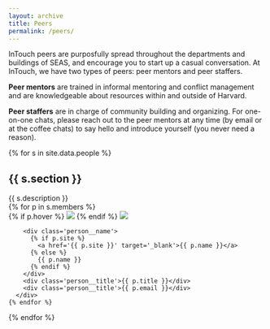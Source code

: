 ```yaml
---
layout: archive
title: Peers
permalink: /peers/
---
```


InTouch peers are purposfully spread throughout the departments and buildings of SEAS, and encourage you to start up a casual conversation. 
At InTouch, we have two types of peers: peer mentors and peer staffers.

<strong>Peer mentors</strong> are trained in informal mentoring and conflict management and are knowledgeable about resources within and outside of Harvard. 

<strong>Peer staffers</strong> are in charge of community building and organizing. 
For one-on-one chats, please reach out to the peer mentors at any time (by email or at the coffee chats) to say hello and introduce yourself (you never need a reason). 


{% for s in site.data.people %}
  <h2>{{ s.section }}</h2>

  <div>{{ s.description }}</div>

  <div class='people'>
    {% for p in s.members %}
      <div class='person' tabindex='0' {% if p.blurb %} data-tippy-content='{{ p.blurb }}' {% endif %}>
        <div class='person__image'>
          {% if p.hover %}
            <img class='person__image__hover' src='{{ site.url }}{{ p.hover }}'>
          {% endif %}
          <img class='person__image__headshot' src='{{ site.url }}{{ p.image }}'>
        </div>

        <div class='person__name'>
          {% if p.site %}
            <a href='{{ p.site }}' target='_blank'>{{ p.name }}</a>
          {% else %}
            {{ p.name }}
          {% endif %}
        </div>
        <div class='person__title'>{{ p.title }}</div>
        <div class='person__title'>{{ p.email }}</div>
      </div>
    {% endfor %}
  </div>
{% endfor %}
